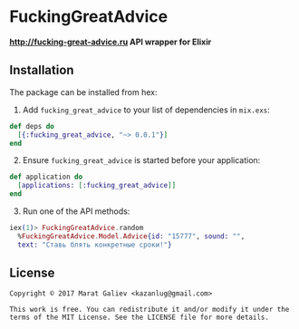 # FuckingGreatAdvice

**http://fucking-great-advice.ru API wrapper for Elixir**

## Installation

The package can be installed from hex:

1. Add `fucking_great_advice` to your list of dependencies in `mix.exs`:

```elixir
def deps do
  [{:fucking_great_advice, "~> 0.0.1"}]
end
```

2. Ensure `fucking_great_advice` is started before your application:

```elixir
def application do
  [applications: [:fucking_great_advice]]
end
```

3. Run one of the API methods:

```elixir
iex(1)> FuckingGreatAdvice.random
  %FuckingGreatAdvice.Model.Advice{id: "15777", sound: "",
  text: "Ставь блять конкретные сроки!"}
```

## License

    Copyright © 2017 Marat Galiev <kazanlug@gmail.com>

    This work is free. You can redistribute it and/or modify it under the
    terms of the MIT License. See the LICENSE file for more details.
